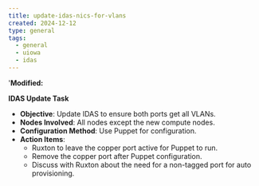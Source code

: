 ```yaml
---
title: update-idas-nics-for-vlans
created: 2024-12-12
type: general
tags:
  - general
  - uiowa
  - idas
---
```

'**Modified:**

**IDAS Update Task**

- **Objective**: Update IDAS to ensure both ports get all VLANs.
- **Nodes Involved**: All nodes except the new compute nodes.
- **Configuration Method**: Use Puppet for configuration.
- **Action Items**:
    - Ruxton to leave the copper port active for Puppet to run.
    - Remove the copper port after Puppet configuration.
    - Discuss with Ruxton about the need for a non-tagged port for auto provisioning.